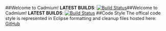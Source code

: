 ##Welcome to Cadmium!
**LATEST BUILDS**: [![Build Status](http://ci.sci4me.com/job/Cadmium/badge/icon)](http://ci.sci4me.com/job/Cadmium)##Welcome to Cadmium!
**LATEST BUILDS**: [![Build Status](http://ci.sci4me.com/job/Cadmium/badge/icon)](http://ci.sci4me.com/job/Cadmium)
##Code Style
The offical code style is represented in Eclipse formatting and cleanup files hosted here: [GitHub](http://github.com/sci4me/EclipseTools)
